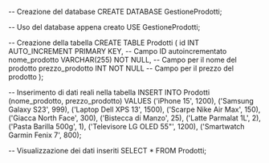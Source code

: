 -- Creazione del database
CREATE DATABASE GestioneProdotti;

-- Uso del database appena creato
USE GestioneProdotti;

-- Creazione della tabella
CREATE TABLE Prodotti (
    id INT AUTO_INCREMENT PRIMARY KEY, -- Campo ID autoincrementato
    nome_prodotto VARCHAR(255) NOT NULL, -- Campo per il nome del prodotto
    prezzo_prodotto INT NOT NULL -- Campo per il prezzo del prodotto
);

-- Inserimento di dati reali nella tabella
INSERT INTO Prodotti (nome_prodotto, prezzo_prodotto)
VALUES
('iPhone 15', 1200),
('Samsung Galaxy S23', 999),
('Laptop Dell XPS 13', 1500),
('Scarpe Nike Air Max', 150),
('Giacca North Face', 300),
('Bistecca di Manzo', 25),
('Latte Parmalat 1L', 2),
('Pasta Barilla 500g', 1),
('Televisore LG OLED 55"', 1200),
('Smartwatch Garmin Fenix 7', 800);

-- Visualizzazione dei dati inseriti
SELECT * FROM Prodotti;
